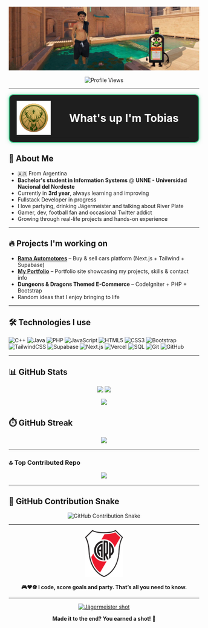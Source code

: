 <p align="center">
  <a href="https://www.tiktok.com/@gangster.pets/video/7503375650271612165">
    <img src="banner.png" alt="@tobiager Banner" width="1500"/>
  </a>
</p>


<p align="center">
  <img src="https://komarev.com/ghpvc/?username=33Tobias&color=red" alt="Profile Views"/>
</p>

---

<table align="center" cellspacing="0" cellpadding="0" style="border: 2px solid #3fcf8e; border-radius: 12px; padding: 12px; background-color: #1e1e1e; box-shadow: 0 0 10px rgba(63, 207, 142, 0.5);">
  <tr>
    <td>
      <a href="https://www.tiktok.com/@tobiager/photo/7511842834794810630">
        <img src="jagerlogo.gif" alt="Jägermeister logo" width="90" style="margin-right: 15px;" />
      </a>
    </td>
    <td>
      <h1 style="margin: 10px; padding: 10px; color: white;">What's up I'm Tobias</h1>
    </td>
  </tr>
</table>


## 🚀 About Me

- 🇦🇷 From Argentina
-  **Bachelor's student in Information Systems** @ **UNNE - Universidad Nacional del Nordeste**
-  Currently in **3rd year**, always learning and improving
-  Fullstack Developer in progress
-  I love partying, drinking Jägermeister and talking about River Plate
-  Gamer, dev, football fan and occasional Twitter addict
-  Growing through real-life projects and hands-on experience

---

## 🔥 Projects I'm working on

-  [**Rama Automotores**](https://v0-rama-automotores-website.vercel.app/) – Buy & sell cars platform (Next.js + Tailwind + Supabase)
-  [**My Portfolio**](https://v0-portafolio-tobiager.vercel.app/) – Portfolio site showcasing my projects, skills & contact info
-  **Dungeons & Dragons Themed E-Commerce** – CodeIgniter + PHP + Bootstrap
-  Random ideas that I enjoy bringing to life

---

## 🛠️ Technologies I use

![C++](https://img.shields.io/badge/C++-00599C?style=for-the-badge&logo=cplusplus&logoColor=white)
![Java](https://img.shields.io/badge/Java-ED8B00?style=for-the-badge&logo=java&logoColor=white)
![PHP](https://img.shields.io/badge/PHP-777BB4?style=for-the-badge&logo=php&logoColor=white)
![JavaScript](https://img.shields.io/badge/JavaScript-F7DF1E?style=for-the-badge&logo=javascript&logoColor=black)
![HTML5](https://img.shields.io/badge/HTML5-E34F26?style=for-the-badge&logo=html5&logoColor=white)
![CSS3](https://img.shields.io/badge/CSS3-1572B6?style=for-the-badge&logo=css3&logoColor=white)
![Bootstrap](https://img.shields.io/badge/Bootstrap-563D7C?style=for-the-badge&logo=bootstrap&logoColor=white)
![TailwindCSS](https://img.shields.io/badge/TailwindCSS-06B6D4?style=for-the-badge&logo=tailwindcss&logoColor=white)
![Supabase](https://img.shields.io/badge/Supabase-3FCF8E?style=for-the-badge&logo=supabase&logoColor=white)
![Next.js](https://img.shields.io/badge/Next.js-000000?style=for-the-badge&logo=nextdotjs&logoColor=white)
![Vercel](https://img.shields.io/badge/Vercel-000000?style=for-the-badge&logo=vercel&logoColor=white)
![SQL](https://img.shields.io/badge/SQL-4479A1?style=for-the-badge&logo=mysql&logoColor=white)
![Git](https://img.shields.io/badge/Git-F05032?style=for-the-badge&logo=git&logoColor=white)
![GitHub](https://img.shields.io/badge/GitHub-181717?style=for-the-badge&logo=github&logoColor=white)

---

## 📊 GitHub Stats

<p align="center">
  <img src="https://github-readme-stats.vercel.app/api?username=tobiager&theme=transparent&hide_border=true&show_icons=true&include_all_commits=false&count_private=true" width="48%" />
  <img src="https://github-readme-stats.vercel.app/api/top-langs/?username=tobiager&theme=transparent&hide_border=true&layout=compact&include_all_commits=false&count_private=true&exclude_repo=UNNE-LSI" width="36%" />
</p>

<p align="center">
  <img src="https://github-profile-summary-cards.vercel.app/api/cards/profile-details?username=tobiager&theme=transparent" width="90%" />
</p>

## ⏱️ GitHub Streak

<p align="center">
  <img src="https://nirzak-streak-stats.vercel.app/?user=tobiager&theme=transparent&hide_border=true" />
</p>

---

### 🔝 Top Contributed Repo

<p align="center">
  <img src="https://github-contributor-stats.vercel.app/api?username=tobiager&limit=5&theme=shadow_blue&combine_all_yearly_contributions=true" />
</p>

---

## 🐍 GitHub Contribution Snake

<p align="center">
  <picture>
    <source media="(prefers-color-scheme: dark)" srcset="https://tobiager.github.io/tobiager/github-snake-dark.svg" />
    <source media="(prefers-color-scheme: light)" srcset="https://tobiager.github.io/tobiager/github-snake.svg" />
    <img alt="GitHub Contribution Snake" src="https://tobiager.github.io/tobiager/github-snake.svg" width="1000" />
  </picture>
</p>

---

<p align="center">
  <img src="river.png" alt="River Plate Logo" width="100"/>
</p>

<p align="center"><b>🎮❤️⚽️ I code, score goals and party. That’s all you need to know. </b></p>

<hr/>

<p align="center">
  <a href="https://www.tiktok.com/@tobiager/photo/7511842834794810630" target="_blank">
    <img src="shotjagergif.gif" alt="Jägermeister shot" title="Thanks for stopping by... Cheers! 🍻" width="1000"/>
  </a>
</p>
<p align="center"><b>Made it to the end? You earned a shot! 🥂</b></p>
